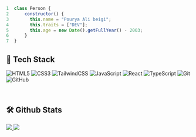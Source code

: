```javascript
1  class Person {
2      constructor() {
3        this.name = "Pourya Ali beigi";
4        this.traits = ["DEV"];
5        this.age = new Date().getFullYear() - 2003;
6      }
7  }
```
## :rocket: Tech Stack
![HTML5](https://img.shields.io/badge/-HTML5-E34F26?logo=html5&logoColor=white&style=for-the-badge)
![CSS3](https://img.shields.io/badge/-CSS3-1572B6?logo=css3&logoColor=white&style=for-the-badge)
![TailwindCSS](https://img.shields.io/badge/-TailwindCSS-38B2AC?logo=tailwind-css&logoColor=white&style=for-the-badge)
![JavaScript](https://img.shields.io/badge/-JavaScript-F7DF1E?logo=javascript&logoColor=black&style=for-the-badge)
![React](https://img.shields.io/badge/-React-61DAFB?logo=react&logoColor=black&style=for-the-badge)
![TypeScript](https://img.shields.io/badge/-TypeScript-007ACC?logo=typescript&logoColor=white&style=for-the-badge)
![Git](https://img.shields.io/badge/Git-%23F14E32?logo=git&logoColor=white&style=for-the-badge)
![GitHub](https://img.shields.io/badge/GitHub-%23000000?logo=github&logoColor=white&style=for-the-badge)

<br/>

## 🛠 Github Stats
<a href="">
  <img src="https://github-readme-stats.vercel.app/api?username=P0uryaAlibeigi&show_icons=true&theme=merko">
  <img src="https://github-readme-stats.vercel.app/api/top-langs/?username=P0uryaAlibeigi&hide_progress=true">
<a/>


